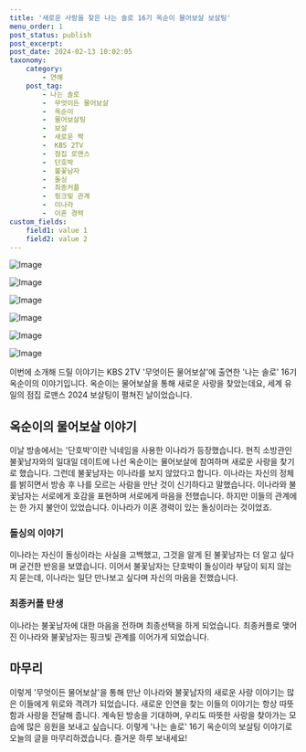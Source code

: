 ```yaml
---
title: '새로운 사랑을 찾은 나는 솔로 16기 옥순이 물어보살 보살팅'
menu_order: 1
post_status: publish
post_excerpt: 
post_date: 2024-02-13 10:02:05
taxonomy:
    category:
        - 연예
    post_tag:
        - 나는 솔로
        -  무엇이든 물어보살
        -  옥순이
        -  물어보살팅
        -  보살
        -  새로운 짝
        -  KBS 2TV
        -  점집 로맨스
        -  단호박
        -  불꽃남자
        -  돌싱
        -  최종커플
        -  핑크빛 관계
        -  이나라
        -  이혼 경력
custom_fields:
    field1: value 1
    field2: value 2
---
```


![Image](https://ssl.pstatic.net/mimgnews/image/213/2024/02/12/0001286069_001_20240212214001282.jpg?type=w540)

![Image](https://mimgnews.pstatic.net/image/213/2024/02/12/0001286069_002_20240212214001489.jpg?type=w540)

![Image](https://ssl.pstatic.net/mimgnews/image/213/2024/02/12/0001286069_003_20240212214001731.jpg?type=w540)

![Image](https://mimgnews.pstatic.net/image/213/2024/02/12/0001286069_004_20240212214001823.jpg?type=w540)

![Image](https://ssl.pstatic.net/mimgnews/image/213/2024/02/12/0001286069_005_20240212214001915.jpg?type=w540)

![Image](https://mimgnews.pstatic.net/image/213/2024/02/12/0001286069_006_20240212214002366.jpg?type=w540)

이번에 소개해 드릴 이야기는 KBS 2TV '무엇이든 물어보살'에 출연한 '나는 솔로' 16기 옥순이의 이야기입니다. 옥순이는 물어보살을 통해 새로운 사랑을 찾았는데요, 세계 유일의 점집 로맨스 2024 보살팅이 펼쳐진 날이었습니다.
## 옥순이의 물어보살 이야기
이날 방송에서는 '단호박'이란 닉네임을 사용한 이나라가 등장했습니다. 현직 소방관인 불꽃남자와의 일대일 데이트에 나선 옥순이는 물어보살에 참여하며 새로운 사랑을 찾기로 했습니다. 그런데 불꽃남자는 이나라를 보지 않았다고 합니다. 이나라는 자신의 정체를 밝히면서 방송 후 나를 모르는 사람을 만난 것이 신기하다고 말했습니다.
이나라와 불꽃남자는 서로에게 호감을 표현하며 서로에게 마음을 전했습니다. 하지만 이들의 관계에는 한 가지 불안이 있었습니다. 이나라가 이혼 경력이 있는 돌싱이라는 것이었죠.
### 돌싱의 이야기
이나라는 자신이 돌싱이라는 사실을 고백했고, 그것을 알게 된 불꽃남자는 더 알고 싶다며 굳건한 반응을 보였습니다. 이어서 불꽃남자는 단호박이 돌싱이라 부담이 되지 않는지 묻는데, 이나라는 일단 만나보고 싶다며 자신의 마음을 전했습니다.
### 최종커플 탄생
이나라는 불꽃남자에 대한 마음을 전하며 최종선택을 하게 되었습니다. 최종커플로 맺어진 이나라와 불꽃남자는 핑크빛 관계를 이어가게 되었습니다.
## 마무리
이렇게 '무엇이든 물어보살'을 통해 만난 이나라와 불꽃남자의 새로운 사랑 이야기는 많은 이들에게 위로와 격려가 되었습니다. 새로운 인연을 찾는 이들의 이야기는 항상 따뜻함과 사랑을 전달해 줍니다. 계속된 방송을 기대하며, 우리도 따뜻한 사랑을 찾아가는 모습에 많은 응원을 보내고 싶습니다.
이렇게 '나는 솔로' 16기 옥순이의 보살팅 이야기로 오늘의 글을 마무리하겠습니다. 즐거운 하루 보내세요!
